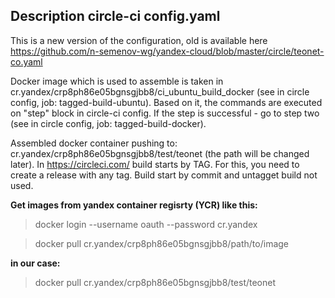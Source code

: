 ## Description circle-ci config.yaml

This is a new version of the configuration, old is available here https://github.com/n-semenov-wg/yandex-cloud/blob/master/circle/teonet-co.yaml

Docker image which is used to assemble is taken in cr.yandex/crp8ph86e05bgnsgjbb8/ci_ubuntu_build_docker (see in circle config, job: tagged-build-ubuntu). Based on it, the commands are executed on "step" block in circle-ci config. If the step is successful - go to step two (see in circle config, job: tagged-build-docker).
 
Assembled docker container pushing to: cr.yandex/crp8ph86e05bgnsgjbb8/test/teonet (the path will be changed later). In https://circleci.com/ build starts by TAG. For this, you need to create a release with any tag. Build start by commit and untagget build not used.

**Get images from yandex container regisrty (YCR) like this:**

>docker login --username oauth --password <TOKEN ID you can ask from me> cr.yandex

>docker pull cr.yandex/crp8ph86e05bgnsgjbb8/path/to/image

**in our case:**
>docker pull  cr.yandex/crp8ph86e05bgnsgjbb8/test/teonet
